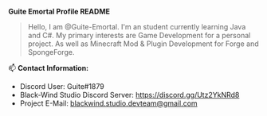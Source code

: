 __**Guite Emortal Profile README**__
>Hello, I am @Guite-Emortal. I'm an student currently learning Java and C#. 
>My primary interests are Game Development for a personal project. 
>As well as Minecraft Mod & Plugin Development for Forge and SpongeForge.
>



📫 **Contact Information:**
- Discord User: Guite#1879
- Black-Wind Studio Discord Server: https://discord.gg/Utz2YkNRd8
- Project E-Mail: blackwind.studio.devteam@gmail.com

<!---
Guite-Emortal/Guite-Emortal is a ✨ special ✨ repository because its `README.md` (this file) appears on your GitHub profile.
You can click the Preview link to take a look at your changes.
--->
